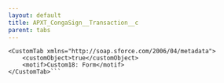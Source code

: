 ```yaml
---
layout: default
title: APXT_CongaSign__Transaction__c
parent: tabs
---
```


```<?xml version="1.0" encoding="UTF-8"?>
<CustomTab xmlns="http://soap.sforce.com/2006/04/metadata">
    <customObject>true</customObject>
    <motif>Custom18: Form</motif>
</CustomTab>```
